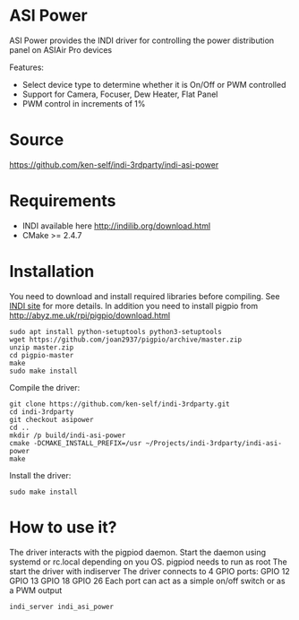 # ASI Power
ASI Power provides the INDI driver for controlling the  power distribution panel on ASIAir Pro devices

Features:
  - Select device type to determine whether it is On/Off or PWM controlled
  - Support for Camera, Focuser, Dew Heater, Flat Panel
  - PWM control in increments of 1%

# Source
https://github.com/ken-self/indi-3rdparty/indi-asi-power

# Requirements
* INDI available here http://indilib.org/download.html
* CMake >= 2.4.7

# Installation
You need to download and install required libraries before compiling. See [INDI site](http://indilib.org/download.html) for more details.
In addition you need to install pigpio from http://abyz.me.uk/rpi/pigpio/download.html
```
sudo apt install python-setuptools python3-setuptools
wget https://github.com/joan2937/pigpio/archive/master.zip
unzip master.zip
cd pigpio-master
make
sudo make install
```
Compile the driver:
```
git clone https://github.com/ken-self/indi-3rdparty.git
cd indi-3rdparty
git checkout asipower
cd ..
mkdir /p build/indi-asi-power
cmake -DCMAKE_INSTALL_PREFIX=/usr ~/Projects/indi-3rdparty/indi-asi-power
make
```
Install the driver:
```
sudo make install
```


# How to use it?
The driver interacts with the pigpiod daemon. Start the daemon using systemd or rc.local depending on you OS. pigpiod needs to run as root
The start the driver with indiserver
The driver connects to 4 GPIO ports:
GPIO 12
GPIO 13
GPIO 18
GPIO 26
Each port can act as a simple on/off switch or as a PWM output
```
indi_server indi_asi_power
```
